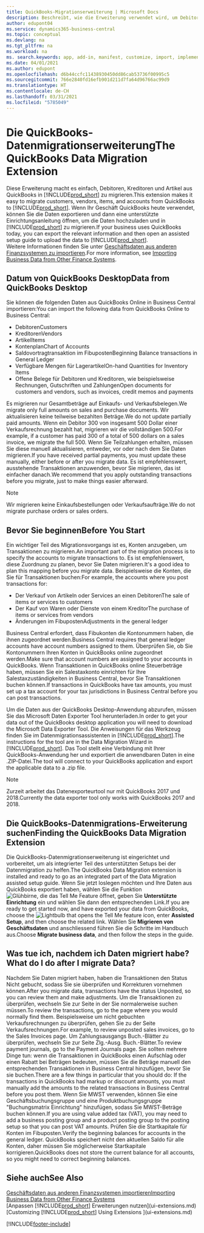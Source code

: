 ```yaml
---
title: QuickBooks-Migrationserweiterung | Microsoft Docs
description: Beschreibt, wie die Erweiterung verwendet wird, um Debitoren, Kreditoren, Artikel und Konten aus QuickBooks Desktop zu Business Central zu importieren.
author: edupont04
ms.service: dynamics365-business-central
ms.topic: conceptual
ms.devlang: na
ms.tgt_pltfrm: na
ms.workload: na
ms. search.keywords: app, add-in, manifest, customize, import, implement
ms.date: 04/01/2021
ms.author: edupont
ms.openlocfilehash: d6b44ccfc11438930450dd86cab53736f00995c5
ms.sourcegitcommit: 766e2840fd16efb901d211d7fa64d96766ac99d9
ms.translationtype: HT
ms.contentlocale: de-CH
ms.lasthandoff: 03/31/2021
ms.locfileid: "5785049"
---
```

# <a name="the-quickbooks-data-migration-extension"></a><span data-ttu-id="c53e3-103">Die QuickBooks-Datenmigrationserweiterung</span><span class="sxs-lookup"><span data-stu-id="c53e3-103">The QuickBooks Data Migration Extension</span></span>

<span data-ttu-id="c53e3-104">Diese Erweiterung macht es einfach, Debitoren, Kreditoren und Artikel aus QuickBooks in [!INCLUDE[prod_short](includes/prod_short.md)] zu migrieren.</span><span class="sxs-lookup"><span data-stu-id="c53e3-104">This extension makes it easy to migrate customers, vendors, items, and accounts from QuickBooks to [!INCLUDE[prod_short](includes/prod_short.md)].</span></span> <span data-ttu-id="c53e3-105">Wenn Ihr Geschäft QuickBooks heute verwendet, können Sie die Daten exportieren und dann eine unterstützte Einrichtungsanleitung öffnen, um die Daten hochzuladen und in [!INCLUDE[prod_short](includes/prod_short.md)] zu migrieren.</span><span class="sxs-lookup"><span data-stu-id="c53e3-105">If your business uses QuickBooks today, you can export the relevant information and then open an assisted setup guide to upload the data to [!INCLUDE[prod_short](includes/prod_short.md)].</span></span>  
<span data-ttu-id="c53e3-106">Weitere Informationen finden Sie unter [Geschäftsdaten aus anderen Finanzsystemen zu importieren](across-import-data-configuration-packages.md).</span><span class="sxs-lookup"><span data-stu-id="c53e3-106">For more information, see [Importing Business Data from Other Finance Systems](across-import-data-configuration-packages.md).</span></span>

## <a name="data-from-quickbooks-desktop"></a><span data-ttu-id="c53e3-107">Datum von QuickBooks Desktop</span><span class="sxs-lookup"><span data-stu-id="c53e3-107">Data from QuickBooks Desktop</span></span>

<span data-ttu-id="c53e3-108">Sie können die folgenden Daten aus QuickBooks Online in Business Central importieren:</span><span class="sxs-lookup"><span data-stu-id="c53e3-108">You can import the following data from QuickBooks Online to Business Central:</span></span>

- <span data-ttu-id="c53e3-109">Debitoren</span><span class="sxs-lookup"><span data-stu-id="c53e3-109">Customers</span></span>  
- <span data-ttu-id="c53e3-110">Kreditoren</span><span class="sxs-lookup"><span data-stu-id="c53e3-110">Vendors</span></span>  
- <span data-ttu-id="c53e3-111">Artikel</span><span class="sxs-lookup"><span data-stu-id="c53e3-111">Items</span></span>  
- <span data-ttu-id="c53e3-112">Kontenplan</span><span class="sxs-lookup"><span data-stu-id="c53e3-112">Chart of Accounts</span></span>  
- <span data-ttu-id="c53e3-113">Saldovortragtransaktion im Fibuposten</span><span class="sxs-lookup"><span data-stu-id="c53e3-113">Beginning Balance transactions in General Ledger</span></span>  
- <span data-ttu-id="c53e3-114">Verfügbare Mengen für Lagerartikel</span><span class="sxs-lookup"><span data-stu-id="c53e3-114">On-hand Quantities for Inventory Items</span></span>  
- <span data-ttu-id="c53e3-115">Offene Belege für Debitoren und Kreditoren, wie beispielsweise Rechnungen, Gutschriften und Zahlungen</span><span class="sxs-lookup"><span data-stu-id="c53e3-115">Open documents for customers and vendors, such as invoices, credit memos and payments</span></span>  

<span data-ttu-id="c53e3-116">Es migrieren nur Gesamtbeträge auf Einkaufs- und Verkaufsbelegen.</span><span class="sxs-lookup"><span data-stu-id="c53e3-116">We migrate only full amounts on sales and purchase documents.</span></span> <span data-ttu-id="c53e3-117">Wir aktualisieren keine teilweise bezahlten Beträge.</span><span class="sxs-lookup"><span data-stu-id="c53e3-117">We do not update partially paid amounts.</span></span> <span data-ttu-id="c53e3-118">Wenn ein Debitor 300 von insgesamt 500 Dollar einer Verkaufsrechnung bezahlt hat, migrieren wir die vollständigen 500.</span><span class="sxs-lookup"><span data-stu-id="c53e3-118">For example, if a customer has paid 300 of a total of 500 dollars on a sales invoice, we migrate the full 500.</span></span> <span data-ttu-id="c53e3-119">Wenn Sie Teilzahlungen erhalten, müssen Sie diese manuell aktualisieren, entweder, vor oder nach dem Sie Daten migrieren.</span><span class="sxs-lookup"><span data-stu-id="c53e3-119">If you have received partial payments, you must update these manually, either before or after you migrate data.</span></span> <span data-ttu-id="c53e3-120">Es ist empfehlenswert, ausstehende Transaktionen anzuwenden, bevor Sie migrieren, das ist einfacher danach.</span><span class="sxs-lookup"><span data-stu-id="c53e3-120">We recommend that you apply outstanding transactions before you migrate, just to make things easier afterward.</span></span>

> [!NOTE]
> <span data-ttu-id="c53e3-121">Wir migrieren keine Einkaufsbestellungen oder Verkaufsaufträge.</span><span class="sxs-lookup"><span data-stu-id="c53e3-121">We do not migrate purchase orders or sales orders.</span></span>

## <a name="before-you-start"></a><span data-ttu-id="c53e3-122">Bevor Sie beginnen</span><span class="sxs-lookup"><span data-stu-id="c53e3-122">Before You Start</span></span>

<span data-ttu-id="c53e3-123">Ein wichtiger Teil des Migrationsvorgangs ist es, Konten anzugeben, um Transaktionen zu migrieren.</span><span class="sxs-lookup"><span data-stu-id="c53e3-123">An important part of the migration process is to specify the accounts to migrate transactions to.</span></span> <span data-ttu-id="c53e3-124">Es ist empfehlenswert, diese Zuordnung zu planen, bevor Sie Daten migrieren.</span><span class="sxs-lookup"><span data-stu-id="c53e3-124">It's a good idea to plan this mapping before you migrate data.</span></span> <span data-ttu-id="c53e3-125">Beispielsweise die Konten, die Sie für Transaktionen buchen:</span><span class="sxs-lookup"><span data-stu-id="c53e3-125">For example, the accounts where you post transactions for:</span></span>

- <span data-ttu-id="c53e3-126">Der Verkauf von Artikeln oder Services an einen Debitoren</span><span class="sxs-lookup"><span data-stu-id="c53e3-126">The sale of items or services to customers</span></span>  
- <span data-ttu-id="c53e3-127">Der Kauf von Waren oder Dienste von einem Kreditor</span><span class="sxs-lookup"><span data-stu-id="c53e3-127">The purchase of items or services from vendors</span></span>  
- <span data-ttu-id="c53e3-128">Änderungen im Fibuposten</span><span class="sxs-lookup"><span data-stu-id="c53e3-128">Adjustments in the general ledger</span></span>  

<span data-ttu-id="c53e3-129">Business Central erfordert, dass Fibukonten die Kontonummern haben, die ihnen zugeordnet werden.</span><span class="sxs-lookup"><span data-stu-id="c53e3-129">Business Central requires that general ledger accounts have account numbers assigned to them.</span></span> <span data-ttu-id="c53e3-130">Überprüfen Sie, ob Sie Kontonummern Ihren Konten in QuickBooks online zugeordnet werden.</span><span class="sxs-lookup"><span data-stu-id="c53e3-130">Make sure that account numbers are assigned to your accounts in QuickBooks.</span></span>
<span data-ttu-id="c53e3-131">Wenn Transaktionen in QuickBooks online Steuerbeträge haben, müssen Sie ein Salestaxkonto einrichten für Ihre Salestaxzuständigkeiten in Business Central, bevor Sie Transaktionen buchen können.</span><span class="sxs-lookup"><span data-stu-id="c53e3-131">If transactions in QuickBooks have tax amounts, you must set up a tax account for your tax jurisdictions in Business Central before you can post transactions.</span></span>

<span data-ttu-id="c53e3-132">Um die Daten aus der QuickBooks Desktop-Anwendung abzurufen, müssen Sie das Microsoft Daten Exporter Tool herunterladen.</span><span class="sxs-lookup"><span data-stu-id="c53e3-132">In order to get your data out of the QuickBooks desktop application you will need to download the Microsoft Data Exporter Tool.</span></span>  <span data-ttu-id="c53e3-133">Die Anweisungen für das Werkzeug finden Sie im Datenmigrationsassistenten in [!INCLUDE[prod_short](includes/prod_short.md)].</span><span class="sxs-lookup"><span data-stu-id="c53e3-133">The instructions for the tool are in the Data Migration Wizard in [!INCLUDE[prod_short](includes/prod_short.md)].</span></span> <span data-ttu-id="c53e3-134">Das Tool stellt eine Verbindung mit Ihrer QuickBooks-Anwendung her und exportiert die anwendbaren Daten in eine .ZIP-Datei.</span><span class="sxs-lookup"><span data-stu-id="c53e3-134">The tool will connect to your QuickBooks application and export the applicable data to a .zip file.</span></span>  

> [!NOTE]
> <span data-ttu-id="c53e3-135">Zurzeit arbeitet das Datenexporteurtool nur mit QuickBooks 2017 und 2018.</span><span class="sxs-lookup"><span data-stu-id="c53e3-135">Currently the data exporter tool only works with QuickBooks 2017 and 2018.</span></span>

## <a name="finding-the-quickbooks-data-migration-extension"></a><span data-ttu-id="c53e3-136">Die QuickBooks-Datenmigrations-Erweiterung suchen</span><span class="sxs-lookup"><span data-stu-id="c53e3-136">Finding the QuickBooks Data Migration Extension</span></span>

<span data-ttu-id="c53e3-137">Die QuickBooks-Datenmigrationserweiterung ist eingerichtet und vorbereitet, um als integrierter Teil des unterstützten Setups bei der Datenmigration zu helfen.</span><span class="sxs-lookup"><span data-stu-id="c53e3-137">The QuickBooks Data Migration extension is installed and ready to go as an integrated part of the Data Migration assisted setup guide.</span></span> <span data-ttu-id="c53e3-138">Wenn Sie jetzt loslegen möchten und Ihre Daten aus QuickBooks exportiert haben, wählen Sie die Funktion ![Glühbirne, die das Tell Me Feature](media/ui-search/search_small.png "Tell Me-Funktion") öffnet, geben Sie **Unterstützte Einrichtung** ein und wählen Sie dann den entsprechenden Link.</span><span class="sxs-lookup"><span data-stu-id="c53e3-138">If you are ready to get started now, and have exported your data from QuickBooks, choose the ![Lightbulb that opens the Tell Me feature](media/ui-search/search_small.png "Tell me what you want to do") icon, enter **Assisted Setup**, and then choose the related link.</span></span> <span data-ttu-id="c53e3-139">Wählen Sie **Migrieren von Geschäftsdaten** und anschliessend führen Sie die Schritte im Handbuch aus.</span><span class="sxs-lookup"><span data-stu-id="c53e3-139">Choose **Migrate business data**, and then follow the steps in the guide.</span></span>  

## <a name="what-do-i-do-after-i-migrate-data"></a><span data-ttu-id="c53e3-140">Was tue ich, nachdem ich Daten migriert habe?</span><span class="sxs-lookup"><span data-stu-id="c53e3-140">What do I do after I migrate Data?</span></span>

<span data-ttu-id="c53e3-141">Nachdem Sie Daten migriert haben, haben die Transaktionen den Status Nicht gebucht, sodass Sie sie überprüfen und Korrekturen vornehmen können.</span><span class="sxs-lookup"><span data-stu-id="c53e3-141">After you migrate data, transactions have the status Unposted, so you can review them and make adjustments.</span></span> <span data-ttu-id="c53e3-142">Um die Transaktionen zu überprüfen, wechseln Sie zur Seite in der Sie normalerweise suchen müssen.</span><span class="sxs-lookup"><span data-stu-id="c53e3-142">To review the transactions, go to the page where you would normally find them.</span></span> <span data-ttu-id="c53e3-143">Beispielsweise um nicht gebuchten Verkaufsrechnungen zu überprüfen, gehen Sie zu der Seite Verkaufsrechnungen.</span><span class="sxs-lookup"><span data-stu-id="c53e3-143">For example, to review unposted sales invoices, go to the Sales Invoices page.</span></span> <span data-ttu-id="c53e3-144">Um Zahlungsausgangs Buch.-Blätter zu überprüfen, wechseln Sie zur Seite Zlg.-Ausg. Buch.-Blätter.</span><span class="sxs-lookup"><span data-stu-id="c53e3-144">To review payment journals, go to the Payment Journals page.</span></span>
<span data-ttu-id="c53e3-145">Sie sollten mehrere Dinge tun: wenn die Transaktionen in QuickBooks einen Aufschlag oder einen Rabatt bei Beträgen bedeuten, müssen Sie die Beträge manuell den entsprechenden Transaktionen in Business Central hinzufügen, bevor Sie sie buchen.</span><span class="sxs-lookup"><span data-stu-id="c53e3-145">There are a few things in particular that you should do: If the transactions in QuickBooks had markup or discount amounts, you must manually add the amounts to the related transactions in Business Central before you post them.</span></span>
<span data-ttu-id="c53e3-146">Wenn Sie MWST verwenden, können Sie eine Geschäftsbuchungsgruppe und eine Produktbuchungsgruppe "Buchungsmatrix Einrichtung" hinzufügen, sodass Sie MWST-Beträge buchen können.</span><span class="sxs-lookup"><span data-stu-id="c53e3-146">If you are using value added tax (VAT), you may need to add a business posting group and a product posting group to the posting setup so that you can post VAT amounts.</span></span>
<span data-ttu-id="c53e3-147">Prüfen Sie die Startkapitale für Konten im Fibuposten.</span><span class="sxs-lookup"><span data-stu-id="c53e3-147">Verify the beginning balances for accounts in the general ledger.</span></span> <span data-ttu-id="c53e3-148">QuickBooks speichert nicht den aktuellen Saldo für alle Konten, daher müssen Sie möglicherweise Startkapitale korrigieren.</span><span class="sxs-lookup"><span data-stu-id="c53e3-148">QuickBooks does not store the current balance for all accounts, so you might need to correct beginning balances.</span></span>

## <a name="see-also"></a><span data-ttu-id="c53e3-149">Siehe auch</span><span class="sxs-lookup"><span data-stu-id="c53e3-149">See Also</span></span>

[<span data-ttu-id="c53e3-150">Geschäftsdaten aus anderen Finanzsystemen importieren</span><span class="sxs-lookup"><span data-stu-id="c53e3-150">Importing Business Data from Other Finance Systems</span></span>](across-import-data-configuration-packages.md)  
<span data-ttu-id="c53e3-151">[Anpassen [!INCLUDE[prod_short](includes/prod_short.md)] Erweiterungen nutzen](ui-extensions.md)</span><span class="sxs-lookup"><span data-stu-id="c53e3-151">[Customizing [!INCLUDE[prod_short](includes/prod_short.md)] Using Extensions ](ui-extensions.md)</span></span>  


[!INCLUDE[footer-include](includes/footer-banner.md)]
